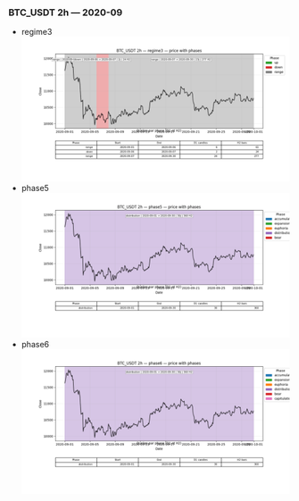 ### BTC_USDT 2h — 2020-09

- regime3
![BTC_USDT_2h_regime3_2020-09_phase_price.png](outputs/fourier/phase_monthly/BTC_USDT/2h/2020/2020-09/BTC_USDT_2h_regime3_2020-09_phase_price.png)
- phase5
![BTC_USDT_2h_phase5_2020-09_phase_price.png](outputs/fourier/phase_monthly/BTC_USDT/2h/2020/2020-09/BTC_USDT_2h_phase5_2020-09_phase_price.png)
- phase6
![BTC_USDT_2h_phase6_2020-09_phase_price.png](outputs/fourier/phase_monthly/BTC_USDT/2h/2020/2020-09/BTC_USDT_2h_phase6_2020-09_phase_price.png)